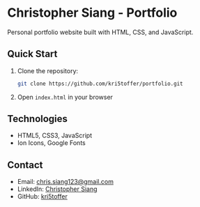 # Christopher Siang - Portfolio

Personal portfolio website built with HTML, CSS, and JavaScript.

## Quick Start

1. Clone the repository:
   ```bash
   git clone https://github.com/kri5toffer/portfolio.git
   ```

2. Open `index.html` in your browser

## Technologies

- HTML5, CSS3, JavaScript
- Ion Icons, Google Fonts

## Contact

- Email: chris.siang123@gmail.com
- LinkedIn: [Christopher Siang](https://www.linkedin.com/in/christopher-siang/)
- GitHub: [kri5toffer](https://github.com/kri5toffer)
